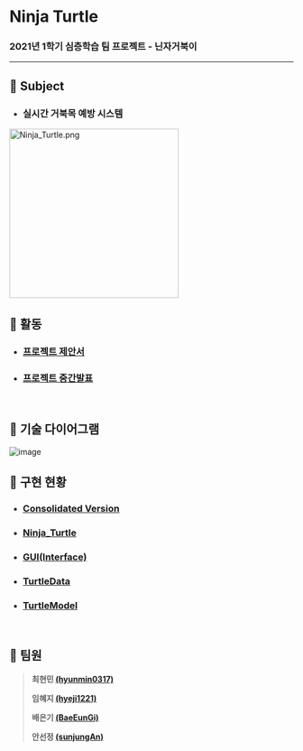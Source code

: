 # Ninja Turtle
### 2021년 1학기 심층학습 팀 프로젝트 - 닌자거북이

---

## :turtle: Subject 

* ### 실시간 거북목 예방 시스템

<img src="https://github.com/hyunmin0317/Ninja_Turtle/blob/master/Docs/Ninja_Turtle.png?raw=true" alt="Ninja_Turtle.png" width="300" height="300" />

## :turtle: 활동

* ### [프로젝트 제안서](https://github.com/hyunmin0317/Ninja_Turtle/blob/master/Ninja_Turtle%20%EC%A0%9C%EC%95%88%EC%84%9C.pdf)

* ### [프로젝트 중간발표](https://www.youtube.com/watch?v=4EsYL7l931w)

<br>

## :turtle: 기술 다이어그램

![image](https://user-images.githubusercontent.com/55094745/116191702-c136db80-a767-11eb-8fc5-216e5e9c677f.png)

## :turtle: 구현 현황

* ### [Consolidated Version](https://github.com/hyunmin0317/Ninja_Turtle/blob/master/Consolidated%20Version/Log.md)

* ### [Ninja_Turtle](https://github.com/hyunmin0317/Ninja_Turtle/blob/master/Ninja_Turtle/Log.md)

* ### [GUI(Interface)](https://github.com/hyunmin0317/Ninja_Turtle/blob/master/GUI(Interface)/Log.md)

* ### [TurtleData](https://github.com/hyunmin0317/Ninja_Turtle/blob/master/TurtleData/Log.md)

* ### [TurtleModel](https://github.com/hyunmin0317/Ninja_Turtle/tree/master/Turtle_Model)

<br>


## :turtle: 팀원

> **최현민 [(hyunmin0317)](https://github.com/hyunmin0317?tab=repositories)**
>
> **임혜지 [(hyeji1221)](https://github.com/hyeji1221)**
>
> **배은기 [(BaeEunGi)](https://github.com/BaeEunGi)**
>
> **안선정 [(sunjungAn)](https://github.com/sunjungAn)**